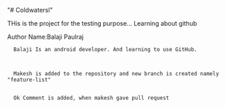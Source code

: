 "# Coldwatersl" 


THis is the project for the testing purpose... Learning about github




Author Name:Balaji Paulraj


      Balaji Is an android developer. And learning to use GitHub.
	  
	  
	  
	  Makesh is added to the repository and new branch is created namely "feature-list"
	  
	  
	  Ok Comment is added, when makesh gave pull request

